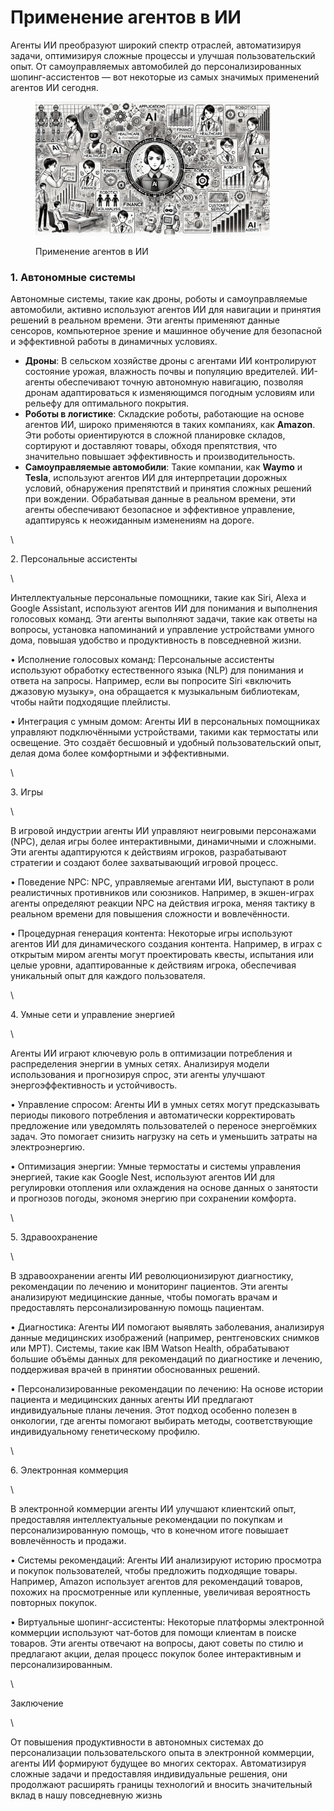 # Применение агентов в ИИ

Агенты ИИ преобразуют широкий спектр отраслей, автоматизируя задачи, оптимизируя сложные процессы и улучшая пользовательский опыт. От самоуправляемых автомобилей до персонализированных шопинг-ассистентов — вот некоторые из самых значимых применений агентов ИИ сегодня.

<div align="left"><figure><img src="../../.gitbook/assets/ai-application-of-agents-min.png" alt="" width="375"><figcaption><p>Применение агентов в ИИ</p></figcaption></figure></div>

### 1. Автономные системы

Автономные системы, такие как дроны, роботы и самоуправляемые автомобили, активно используют агентов ИИ для навигации и принятия решений в реальном времени. Эти агенты применяют данные сенсоров, компьютерное зрение и машинное обучение для безопасной и эффективной работы в динамичных условиях.

* **Дроны**: В сельском хозяйстве дроны с агентами ИИ контролируют состояние урожая, влажность почвы и популяцию вредителей. ИИ-агенты обеспечивают точную автономную навигацию, позволяя дронам адаптироваться к изменяющимся погодным условиям или рельефу для оптимального покрытия.
* **Роботы в логистике**: Складские роботы, работающие на основе агентов ИИ, широко применяются в таких компаниях, как **Amazon**. Эти роботы ориентируются в сложной планировке складов, сортируют и доставляют товары, обходя препятствия, что значительно повышает эффективность и производительность.
* **Самоуправляемые автомобили**: Такие компании, как **Waymo** и **Tesla**, используют агентов ИИ для интерпретации дорожных условий, обнаружения препятствий и принятия сложных решений при вождении. Обрабатывая данные в реальном времени, эти агенты обеспечивают безопасное и эффективное управление, адаптируясь к неожиданным изменениям на дороге.

\


2\. Персональные ассистенты

\


Интеллектуальные персональные помощники, такие как Siri, Alexa и Google Assistant, используют агентов ИИ для понимания и выполнения голосовых команд. Эти агенты выполняют задачи, такие как ответы на вопросы, установка напоминаний и управление устройствами умного дома, повышая удобство и продуктивность в повседневной жизни.

• Исполнение голосовых команд: Персональные ассистенты используют обработку естественного языка (NLP) для понимания и ответа на запросы. Например, если вы попросите Siri «включить джазовую музыку», она обращается к музыкальным библиотекам, чтобы найти подходящие плейлисты.

• Интеграция с умным домом: Агенты ИИ в персональных помощниках управляют подключёнными устройствами, такими как термостаты или освещение. Это создаёт бесшовный и удобный пользовательский опыт, делая дома более комфортными и эффективными.

\


3\. Игры

\


В игровой индустрии агенты ИИ управляют неигровыми персонажами (NPC), делая игры более интерактивными, динамичными и сложными. Эти агенты адаптируются к действиям игроков, разрабатывают стратегии и создают более захватывающий игровой процесс.

• Поведение NPC: NPC, управляемые агентами ИИ, выступают в роли реалистичных противников или союзников. Например, в экшен-играх агенты определяют реакции NPC на действия игрока, меняя тактику в реальном времени для повышения сложности и вовлечённости.

• Процедурная генерация контента: Некоторые игры используют агентов ИИ для динамического создания контента. Например, в играх с открытым миром агенты могут проектировать квесты, испытания или целые уровни, адаптированные к действиям игрока, обеспечивая уникальный опыт для каждого пользователя.

\


4\. Умные сети и управление энергией

\


Агенты ИИ играют ключевую роль в оптимизации потребления и распределения энергии в умных сетях. Анализируя модели использования и прогнозируя спрос, эти агенты улучшают энергоэффективность и устойчивость.

• Управление спросом: Агенты ИИ в умных сетях могут предсказывать периоды пикового потребления и автоматически корректировать предложение или уведомлять пользователей о переносе энергоёмких задач. Это помогает снизить нагрузку на сеть и уменьшить затраты на электроэнергию.

• Оптимизация энергии: Умные термостаты и системы управления энергией, такие как Google Nest, используют агентов ИИ для регулировки отопления или охлаждения на основе данных о занятости и прогнозов погоды, экономя энергию при сохранении комфорта.

\


5\. Здравоохранение

\


В здравоохранении агенты ИИ революционизируют диагностику, рекомендации по лечению и мониторинг пациентов. Эти агенты анализируют медицинские данные, чтобы помогать врачам и предоставлять персонализированную помощь пациентам.

• Диагностика: Агенты ИИ помогают выявлять заболевания, анализируя данные медицинских изображений (например, рентгеновских снимков или МРТ). Системы, такие как IBM Watson Health, обрабатывают большие объёмы данных для рекомендаций по диагностике и лечению, поддерживая врачей в принятии обоснованных решений.

• Персонализированные рекомендации по лечению: На основе истории пациента и медицинских данных агенты ИИ предлагают индивидуальные планы лечения. Этот подход особенно полезен в онкологии, где агенты помогают выбирать методы, соответствующие индивидуальному генетическому профилю.

\


6\. Электронная коммерция

\


В электронной коммерции агенты ИИ улучшают клиентский опыт, предоставляя интеллектуальные рекомендации по покупкам и персонализированную помощь, что в конечном итоге повышает вовлечённость и продажи.

• Системы рекомендаций: Агенты ИИ анализируют историю просмотра и покупок пользователей, чтобы предложить подходящие товары. Например, Amazon использует агентов для рекомендаций товаров, похожих на просмотренные или купленные, увеличивая вероятность повторных покупок.

• Виртуальные шопинг-ассистенты: Некоторые платформы электронной коммерции используют чат-ботов для помощи клиентам в поиске товаров. Эти агенты отвечают на вопросы, дают советы по стилю и предлагают акции, делая процесс покупок более интерактивным и персонализированным.

\


Заключение

\


От повышения продуктивности в автономных системах до персонализации пользовательского опыта в электронной коммерции, агенты ИИ формируют будущее во многих секторах. Автоматизируя сложные задачи и предоставляя индивидуальные решения, они продолжают расширять границы технологий и вносить значительный вклад в нашу повседневную жизнь
